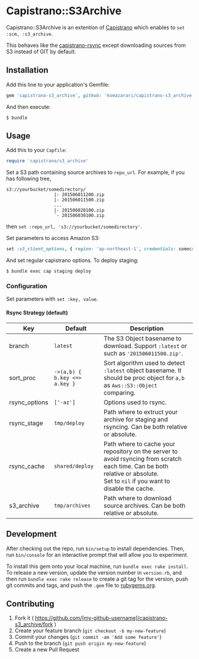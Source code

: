 # Capistrano::S3Archive

Capistrano::S3Archive is an extention of [Capistrano](http://www.capistranorb.com/) which enables to `set :scm, :s3_archive`.

This behaves like the [capistrano-rsync](https://github.com/moll/capistrano-rsync) except downloading sources from S3 instead of GIT by default.


## Installation

Add this line to your application's Gemfile:

```ruby
gem 'capistrano-s3_archive', github: 'komazarari/capistrano-s3_archive'
```

And then execute:

    $ bundle

<!-- Or install it yourself as: -->

<!--     $ gem install capistrano-s3_archive -->

## Usage

Add this to your `Capfile`:

```ruby
require 'capistrano/s3_archive'
```

Set a S3 path containing source archives to `repo_url`. For example, if you has following tree,

    s3://yourbucket/somedirectory/
                      |- 201506011200.zip
                      |- 201506011500.zip
                      ...
                      |- 201506020100.zip
                      `- 201506030100.zip

then `set :repo_url, 's3://yourbucket/somedirectory'`.

Set parameters to access Amazon S3:

```ruby
set :s3_client_options, { region: 'ap-northeast-1', credentials: somecredentials }
```

And set regular capistrano options. To deploy staging:
```
$ bundle exec cap staging deploy
```

### Configuration
Set parameters with `set :key, value`.

#### Rsync Strategy (default)

Key           | Default | Description
--------------|---------|------------
branch        | `latest` | The S3 Object basename to download. Support `:latest` or such as `'201506011500.zip'`.
sort_proc     | `->(a,b) { b.key <=> a.key }` | Sort algorithm used to detect `:latest` object basename. It should be proc object for `a,b` as `Aws::S3::Object` comparing.
rsync_options | `['-az']` | Options used to rsync.
rsync_stage   | `tmp/deploy` | Path where to extruct your archive for staging and rsyncing. Can be both relative or absolute.
rsync_cache   | `shared/deploy` | Path where to cache your repository on the server to avoid rsyncing from scratch each time. Can be both relative or absolute.<br> Set to `nil` if you want to disable the cache.
s3_archive    | `tmp/archives` | Path where to download source archives. Can be both relative or absolute.


## Development

After checking out the repo, run `bin/setup` to install dependencies. Then, run `bin/console` for an interactive prompt that will allow you to experiment.

To install this gem onto your local machine, run `bundle exec rake install`. To release a new version, update the version number in `version.rb`, and then run `bundle exec rake release` to create a git tag for the version, push git commits and tags, and push the `.gem` file to [rubygems.org](https://rubygems.org).

## Contributing

1. Fork it ( https://github.com/[my-github-username]/capistrano-s3_archive/fork )
2. Create your feature branch (`git checkout -b my-new-feature`)
3. Commit your changes (`git commit -am 'Add some feature'`)
4. Push to the branch (`git push origin my-new-feature`)
5. Create a new Pull Request
